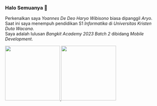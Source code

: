 ### Halo Semuanya 👋
Perkenalkan saya *Yoannes De Deo Haryo Wibisono* biasa dipanggil *Aryo*.\
Saat ini saya menempuh pendidikan S1 *Informatika* di *Universitas Kristen Duta Wacana*.\
Saya adalah lulusan *Bangkit Academy 2023 Batch 2* dibidang *Mobile Development*.

<!--
**Dedeo3/Dedeo3** is a ✨ _special_ ✨ repository because its `README.md` (this file) appears on your GitHub profile.

Here are some ideas to get you started:

- 🔭 I’m currently working on ...
- 🌱 I’m currently learning ...
- 👯 I’m looking to collaborate on ...
- 🤔 I’m looking for help with ...
- 💬 Ask me about ...
- 📫 How to reach me: ...
- 😄 Pronouns: ...
- ⚡ Fun fact: ...
-->

<p align="left">
<a href="https://github.com/Dedeo3">
  <img height="180em" src="https://github-readme-stats-eight-theta.vercel.app/api?username=MekelWibi&show_icons=true&theme=algolia&include_all_commits=true&count_private=true"/>
  <img height="180em" src="https://github-readme-stats-eight-theta.vercel.app/api/top-langs/?username=MekelWibi&layout=compact&langs_count=8&theme=algolia"/>
</a>
</p>
